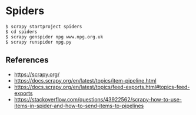 # Spiders

```
$ scrapy startproject spiders
$ cd spiders
$ scrapy genspider npg www.npg.org.uk
$ scrapy runspider npg.py
```

## References
* https://scrapy.org/
* https://docs.scrapy.org/en/latest/topics/item-pipeline.html
* https://docs.scrapy.org/en/latest/topics/feed-exports.html#topics-feed-exports
* https://stackoverflow.com/questions/43922562/scrapy-how-to-use-items-in-spider-and-how-to-send-items-to-pipelines